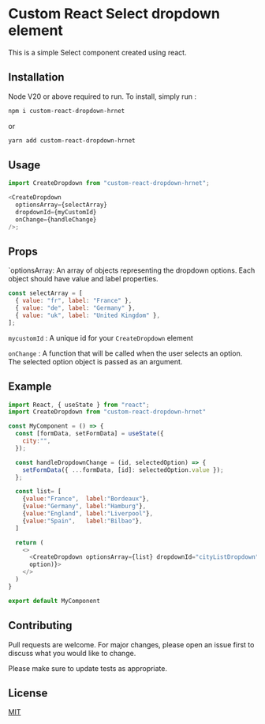 # Custom React Select dropdown element

This is a simple Select component created using react.

## Installation

Node V20 or above required to run. To install, simply run :

```bash
npm i custom-react-dropdown-hrnet
```

or

```bash
yarn add custom-react-dropdown-hrnet
```

## Usage

```javascript
import CreateDropdown from "custom-react-dropdown-hrnet";

<CreateDropdown
  optionsArray={selectArray}
  dropdownId={myCustomId}
  onChange={handleChange}
/>;
```

## Props

`optionsArray: An array of objects representing the dropdown options. Each object should have value and label properties.

```javascript
const selectArray = [
  { value: "fr", label: "France" },
  { value: "de", label: "Germany" },
  { value: "uk", label: "United Kingdom" },
];
```

`mycustomId` : A unique id for your `CreateDropdown` element

`onChange` : A function that will be called when the user selects an option. The selected option object is passed as an argument.

## Example

```javascript
import React, { useState } from "react";
import CreateDropdown from "custom-react-dropdown-hrnet"

const MyComponent = () => {
  const [formData, setFormData] = useState({
    city:"",
  });

  const handleDropdownChange = (id, selectedOption) => {
    setFormData({ ...formData, [id]: selectedOption.value });
  };

  const list= [
    {value:"France",  label:"Bordeaux"},
    {value:"Germany", label:"Hamburg"},
    {value:"England", label:"Liverpool"},
    {value:"Spain",   label:"Bilbao"},
  ]

  return (
    <>
      <CreateDropdown optionsArray={list} dropdownId="cityListDropdown" onChange={(option) => handleDropdownChange("city",
      option)}>
    </>
  )
}

export default MyComponent

```

## Contributing

Pull requests are welcome. For major changes, please open an issue first
to discuss what you would like to change.

Please make sure to update tests as appropriate.

## License

[MIT](https://choosealicense.com/licenses/mit/)
